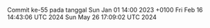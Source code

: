 Commit ke-55 pada tanggal Sun Jan 01 14:00 2023 +0100
Fri Feb 16 14:43:06 UTC 2024
Sun May 26 17:09:02 UTC 2024
